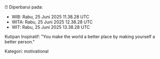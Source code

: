 ⏰ Diperbarui pada:
- WIB: Rabu, 25 Juni 2025 11.38.28 UTC
- WITA: Rabu, 25 Juni 2025 12.38.28 UTC
- WIT: Rabu, 25 Juni 2025 13.38.28 UTC

Kutipan Inspiratif:
"You make the world a better place by making yourself a better person."


Kategori: motivational

